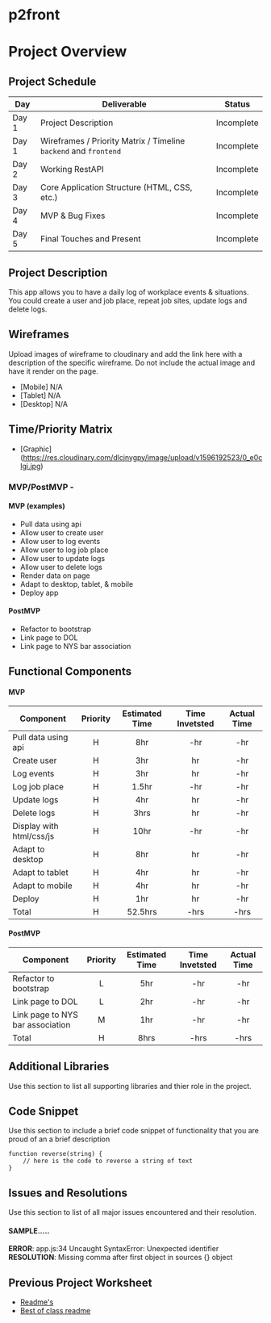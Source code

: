 # p2front

# Project Overview


## Project Schedule

|  Day | Deliverable | Status
|---|---| ---|
|Day 1| Project Description | Incomplete
|Day 1| Wireframes / Priority Matrix / Timeline `backend` and `frontend`| Incomplete
|Day 2| Working RestAPI | Incomplete
|Day 3| Core Application Structure (HTML, CSS, etc.) | Incomplete
|Day 4| MVP & Bug Fixes | Incomplete
|Day 5| Final Touches and Present | Incomplete

## Project Description

This app allows you to have a daily log of workplace events & situations. You could create a user and job place, repeat job sites, update logs and delete logs.


## Wireframes

Upload images of wireframe to cloudinary and add the link here with a description of the specific wireframe. Do not include the actual image and have it render on the page.  

- [Mobile] N/A
- [Tablet] N/A
- [Desktop] N/A



## Time/Priority Matrix 

- [Graphic] (https://res.cloudinary.com/dlcjnygpy/image/upload/v1596192523/0_e0clgi.jpg)

### MVP/PostMVP - 

#### MVP (examples)

- Pull data using  api
- Allow user to create user
- Allow user to log events
- Allow user to log job place
- Allow user to update logs
- Allow user to delete logs
- Render data on page
- Adapt to desktop, tablet, & mobile
- Deploy app

#### PostMVP 

- Refactor to bootstrap
- Link page to DOL
- Link page to NYS bar association 

## Functional Components



#### MVP
| Component | Priority | Estimated Time | Time Invetsted | Actual Time |
| --- | :---: |  :---: | :---: | :---: |
| Pull data using api | H | 8hr | -hr | -hr|
| Create user | H | 3hr | hr | -hr|
| Log events | H | 3hr | hr | -hr|
| Log job place | H | 1.5hr| -hr | -hr |
| Update logs| H | 4hr | hr | -hr|
| Delete logs | H | 3hrs| hr | -hr |
| Display with html/css/js | H | 10hr | -hr | -hr|
| Adapt to desktop | H | 8hr | hr | -hr|
| Adapt to tablet | H | 4hr | hr | -hr|
| Adapt to mobile | H | 4hr | hr | -hr|
| Deploy | H | 1hr | hr | -hr|
| Total | H | 52.5hrs| -hrs | -hrs |

#### PostMVP
| Component | Priority | Estimated Time | Time Invetsted | Actual Time |
| --- | :---: |  :---: | :---: | :---: |
| Refactor to bootstrap | L | 5hr | -hr | -hr|
| Link page to DOL | L | 2hr | -hr | -hr|
| Link page to NYS bar association | M | 1hr | -hr | -hr|
| Total | H | 8hrs| -hrs | -hrs |

## Additional Libraries
 Use this section to list all supporting libraries and thier role in the project. 

## Code Snippet

Use this section to include a brief code snippet of functionality that you are proud of an a brief description  

```
function reverse(string) {
	// here is the code to reverse a string of text
}
```

## Issues and Resolutions
 Use this section to list of all major issues encountered and their resolution.

#### SAMPLE.....
**ERROR**: app.js:34 Uncaught SyntaxError: Unexpected identifier                                
**RESOLUTION**: Missing comma after first object in sources {} object

## Previous Project Worksheet
 - [Readme's](https://github.com/jkeohan/fewd-class-repo/tree/master/final-project-worksheet/project-worksheet-examples)
 - [Best of class readme](https://github.com/jkeohan/fewd-class-repo/blob/master/final-project-worksheet/project-worksheet-examples/portfolio-gracie.md)
